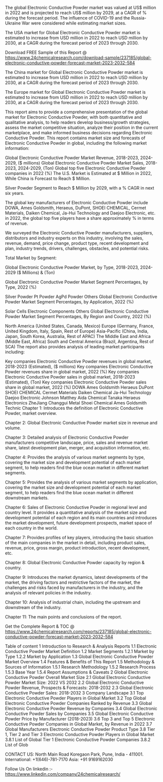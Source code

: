 The global Electronic Conductive Powder market was valued at US$ million in 2022 and is projected to reach US$ million by 2029, at a CAGR of % during the forecast period. The influence of COVID-19 and the Russia-Ukraine War were considered while estimating market sizes.

The USA market for Global Electronic Conductive Powder market is estimated to increase from USD million in 2022 to reach USD million by 2030, at a CAGR during the forecast period of 2023 through 2030.

Download FREE Sample of this Report @ https://www.24chemicalresearch.com/download-sample/237185/global-electronic-conductive-powder-forecast-market-2023-2032-584

The China market for Global Electronic Conductive Powder  market is estimated to increase from USD million in 2022 to reach USD million by 2030, at a CAGR during the forecast period of 2023 through 2030.

The Europe market for Global Electronic Conductive Powder market is estimated to increase from USD million in 2022 to reach USD million by 2030, at a CAGR during the forecast period of 2023 through 2030.

This report aims to provide a comprehensive presentation of the global market for Electronic Conductive Powder, with both quantitative and qualitative analysis, to help readers develop business/growth strategies, assess the market competitive situation, analyze their position in the current marketplace, and make informed business decisions regarding Electronic Conductive Powder. This report contains market size and forecasts of Electronic Conductive Powder in global, including the following market information:

Global Electronic Conductive Powder Market Revenue, 2018-2023, 2024-2029, ($ millions)
Global Electronic Conductive Powder Market Sales, 2018-2023, 2024-2029, (Ton)
Global top five Electronic Conductive Powder companies in 2022 (%)
The U.S. Market is Estimated at $ Million in 2022, While China is Forecast to Reach $ Million.

Silver Powder Segment to Reach $ Million by 2029, with a % CAGR in next six years.

The global key manufacturers of Electronic Conductive Powder include DOWA, Ames Goldsmith, Heraeus, DuPont, SHOEI CHEMICAL, Cermet Materials, Daiken Chemical, Ja-Hui Technology and Daejoo Electronic, etc. in 2022, the global top five players have a share approximately % in terms of revenue.

We surveyed the Electronic Conductive Powder manufacturers, suppliers, distributors and industry experts on this industry, involving the sales, revenue, demand, price change, product type, recent development and plan, industry trends, drivers, challenges, obstacles, and potential risks.

Total Market by Segment:

Global Electronic Conductive Powder Market, by Type, 2018-2023, 2024-2029 ($ Millions) & (Ton)

Global Electronic Conductive Powder Market Segment Percentages, by Type, 2022 (%)

Silver Powder
Pt Powder
AgPd Powder
Others
Global Electronic Conductive Powder Market Segment Percentages, by Application, 2022 (%)

Solar Cells
Electronic Components
Others
Global Electronic Conductive Powder Market Segment Percentages, By Region and Country, 2022 (%)

North America (United States, Canada, Mexico)
Europe (Germany, France, United Kingdom, Italy, Spain, Rest of Europe)
Asia-Pacific (China, India, Japan, South Korea, Australia, Rest of APAC)
The Middle East and Africa (Middle East, Africa)
South and Central America (Brazil, Argentina, Rest of SCA)
The report also provides analysis of leading market participants including:

Key companies Electronic Conductive Powder revenues in global market, 2018-2023 (Estimated), ($ millions)
Key companies Electronic Conductive Powder revenues share in global market, 2022 (%)
Key companies Electronic Conductive Powder sales in global market, 2018-2023 (Estimated), (Ton)
Key companies Electronic Conductive Powder sales share in global market, 2022 (%)
DOWA
Ames Goldsmith
Heraeus
DuPont
SHOEI CHEMICAL
Cermet Materials
Daiken Chemical
Ja-Hui Technology
Daejoo Electronic
Johnson Matthey
Aida Chemical
Tanaka
Heraeus Electronics
ZheJiang Changgui Metal
Shoei Chemical
Ames Goldsmith
Technic
Chapter 1: Introduces the definition of Electronic Conductive Powder, market overview.

Chapter 2: Global Electronic Conductive Powder market size in revenue and volume.

Chapter 3: Detailed analysis of Electronic Conductive Powder manufacturers competitive landscape, price, sales and revenue market share, latest development plan, merger, and acquisition information, etc.

Chapter 4: Provides the analysis of various market segments by type, covering the market size and development potential of each market segment, to help readers find the blue ocean market in different market segments.

Chapter 5: Provides the analysis of various market segments by application, covering the market size and development potential of each market segment, to help readers find the blue ocean market in different downstream markets.

Chapter 6: Sales of Electronic Conductive Powder in regional level and country level. It provides a quantitative analysis of the market size and development potential of each region and its main countries and introduces the market development, future development prospects, market space of each country in the world.

Chapter 7: Provides profiles of key players, introducing the basic situation of the main companies in the market in detail, including product sales, revenue, price, gross margin, product introduction, recent development, etc.

Chapter 8: Global Electronic Conductive Powder capacity by region & country.

Chapter 9: Introduces the market dynamics, latest developments of the market, the driving factors and restrictive factors of the market, the challenges and risks faced by manufacturers in the industry, and the analysis of relevant policies in the industry.

Chapter 10: Analysis of industrial chain, including the upstream and downstream of the industry.

Chapter 11: The main points and conclusions of the report.

Get the Complete Report & TOC @ https://www.24chemicalresearch.com/reports/237185/global-electronic-conductive-powder-forecast-market-2023-2032-584

Table of content
1 Introduction to Research & Analysis Reports
1.1 Electronic Conductive Powder Market Definition
1.2 Market Segments
1.2.1 Market by Type
1.2.2 Market by Application
1.3 Global Electronic Conductive Powder Market Overview
1.4 Features & Benefits of This Report
1.5 Methodology & Sources of Information
1.5.1 Research Methodology
1.5.2 Research Process
1.5.3 Base Year
1.5.4 Report Assumptions & Caveats
2 Global Electronic Conductive Powder Overall Market Size
2.1 Global Electronic Conductive Powder Market Size: 2022 VS 2032
2.2 Global Electronic Conductive Powder Revenue, Prospects & Forecasts: 2018-2032
2.3 Global Electronic Conductive Powder Sales: 2018-2032
3 Company Landscape
3.1 Top Electronic Conductive Powder Players in Global Market
3.2 Top Global Electronic Conductive Powder Companies Ranked by Revenue
3.3 Global Electronic Conductive Powder Revenue by Companies
3.4 Global Electronic Conductive Powder Sales by Companies
3.5 Global Electronic Conductive Powder Price by Manufacturer (2018-2023)
3.6 Top 3 and Top 5 Electronic Conductive Powder Companies in Global Market, by Revenue in 2022
3.7 Global Manufacturers Electronic Conductive Powder Product Type
3.8 Tier 1, Tier 2 and Tier 3 Electronic Conductive Powder Players in Global Market
3.8.1 List of Global Tier 1 Electronic Conductive Powder Companies
3.8.2 List of Glob

CONTACT US:
North Main Road Koregaon Park, Pune, India - 411001.
International: +1(646)-781-7170
Asia: +91 9169162030

Follow Us On linkedin :- https://www.linkedin.com/company/24chemicalresearch/
